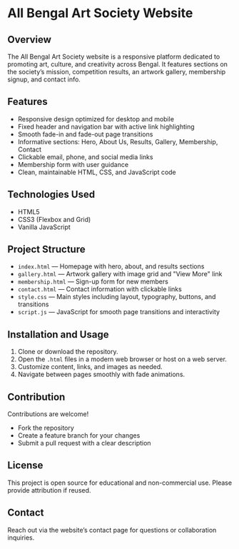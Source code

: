 # All Bengal Art Society Website

## Overview
The All Bengal Art Society website is a responsive platform dedicated to promoting art, culture, and creativity across Bengal. It features sections on the society’s mission, competition results, an artwork gallery, membership signup, and contact info.

## Features
- Responsive design optimized for desktop and mobile
- Fixed header and navigation bar with active link highlighting
- Smooth fade-in and fade-out page transitions
- Informative sections: Hero, About Us, Results, Gallery, Membership, Contact
- Clickable email, phone, and social media links
- Membership form with user guidance
- Clean, maintainable HTML, CSS, and JavaScript code

## Technologies Used
- HTML5
- CSS3 (Flexbox and Grid)
- Vanilla JavaScript

## Project Structure
- `index.html` — Homepage with hero, about, and results sections
- `gallery.html` — Artwork gallery with image grid and "View More" link
- `membership.html` — Sign-up form for new members
- `contact.html` — Contact information with clickable links
- `style.css` — Main styles including layout, typography, buttons, and transitions
- `script.js` — JavaScript for smooth page transitions and interactivity

## Installation and Usage
1. Clone or download the repository.
2. Open the `.html` files in a modern web browser or host on a web server.
3. Customize content, links, and images as needed.
4. Navigate between pages smoothly with fade animations.

## Contribution
Contributions are welcome!  
- Fork the repository  
- Create a feature branch for your changes  
- Submit a pull request with a clear description

## License
This project is open source for educational and non-commercial use. Please provide attribution if reused.

## Contact
Reach out via the website’s contact page for questions or collaboration inquiries.
